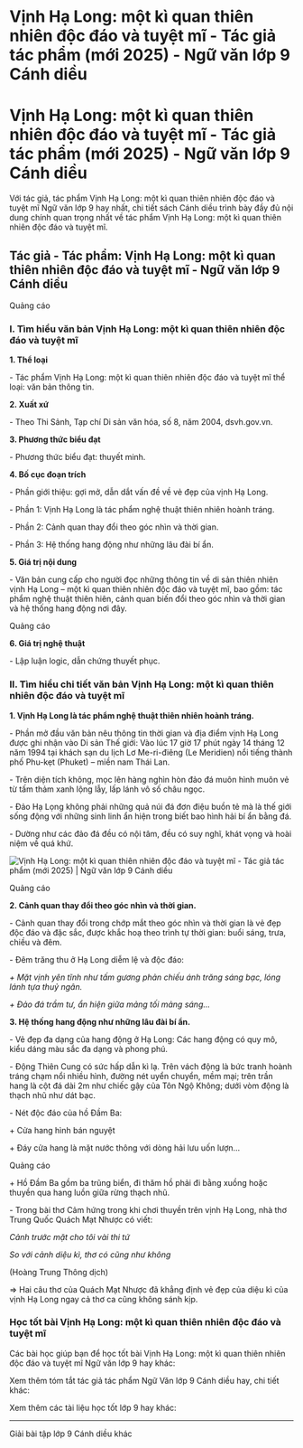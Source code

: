 # Vịnh Hạ Long: một kì quan thiên nhiên độc đáo và tuyệt mĩ - Tác giả tác phẩm (mới 2025) - Ngữ văn lớp 9 Cánh diều

# Vịnh Hạ Long: một kì quan thiên nhiên độc đáo và tuyệt mĩ - Tác giả tác phẩm (mới 2025) - Ngữ văn lớp 9 Cánh diều

Với tác giả, tác phẩm Vịnh Hạ Long: một kì quan thiên nhiên độc đáo và tuyệt mĩ Ngữ văn lớp 9 hay nhất, chi tiết sách Cánh diều trình bày đầy đủ nội dung chính quan trọng nhất về tác phẩm Vịnh Hạ Long: một kì quan thiên nhiên độc đáo và tuyệt mĩ.

## Tác giả - Tác phẩm: Vịnh Hạ Long: một kì quan thiên nhiên độc đáo và tuyệt mĩ - Ngữ văn lớp 9 Cánh diều

Quảng cáo

### **I. Tìm hiểu văn bản Vịnh Hạ Long: một kì quan thiên nhiên độc đáo và tuyệt mĩ**

**1\. Thể loại**

\- Tác phẩm Vịnh Hạ Long: một kì quan thiên nhiên độc đáo và tuyệt mĩ thể loại: văn bản thông tin.

**2\. Xuất xứ**

\- Theo Thi Sảnh, Tạp chí Di sản văn hóa, số 8, năm 2004, dsvh.gov.vn.

**3\. Phương thức biểu đạt**

\- Phương thức biểu đạt: thuyết minh.

**4\. Bố cục đoạn trích**

\- Phần giới thiệu: gợi mở, dẫn dắt vấn đề về vẻ đẹp của vịnh Hạ Long.

\- Phần 1: Vịnh Hạ Long là tác phẩm nghệ thuật thiên nhiên hoành tráng.

\- Phần 2: Cảnh quan thay đổi theo góc nhìn và thời gian.

\- Phần 3: Hệ thống hang động như những lâu đài bí ẩn.

**5\. Giá trị nội dung**

\- Văn bản cung cấp cho người đọc những thông tin về di sản thiên nhiên vịnh Hạ Long – một kì quan thiên nhiên độc đáo và tuyệt mĩ, bao gồm: tác phẩm nghệ thuật thiên hiên, cảnh quan biến đổi theo góc nhìn và thời gian và hệ thống hang động nơi đây.

Quảng cáo

**6\. Giá trị nghệ thuật**

\- Lập luận logic, dẫn chứng thuyết phục.

### **II. Tìm hiểu chi tiết văn bản Vịnh Hạ Long: một kì quan thiên nhiên độc đáo và tuyệt mĩ**

**1\. Vịnh Hạ Long là tác phẩm nghệ thuật thiên nhiên hoành tráng.**

\- Phần mở đầu văn bản nêu thông tin thời gian và địa điểm vịnh Hạ Long được ghi nhận vào Di sản Thế giới: Vào lúc 17 giờ 17 phút ngày 14 tháng 12 năm 1994 tại khách sạn du lịch Lơ Me-ri-điêng (Le Meridien) nổi tiếng thành phố Phu-kẹt (Phuket) – miền nam Thái Lan.

\- Trên diện tích không, mọc lên hàng nghìn hòn đảo đá muôn hình muôn vẻ từ tấm thảm xanh lộng lẫy, lấp lánh vô số châu ngọc.

\- Đảo Hạ Lọng không phải những quả núi đá đơn điệu buồn tẻ mà là thế giới sống động với những sinh linh ẩn hiện trong biết bao hình hải bí ẩn bằng đá.

\- Dường như các đảo đá đều có nội tâm, đều có suy nghĩ, khát vọng và hoài niệm về quá khứ.

![Vịnh Hạ Long: một kì quan thiên nhiên độc đáo và tuyệt mĩ - Tác giả tác phẩm \(mới 2025\) | Ngữ văn lớp 9 Cánh diều](https://vietjack.com/soan-van-lop-9-cd/images/tac-gia-tac-pham-vinh-ha-long-mot-ki-quan-thien-nhien-doc-dao.PNG)

Quảng cáo

**2\. Cảnh quan thay đổi theo góc nhìn và thời gian.**

\- Cảnh quan thay đổi trong chớp mắt theo góc nhìn và thời gian là vẻ đẹp độc đáo và đặc sắc, được khắc hoạ theo trình tự thời gian: buổi sáng, trưa, chiều và đêm.

\- Đêm trăng thu ở Hạ Long diễm lệ và độc đáo:

_\+ Mặt vịnh yên tĩnh như tấm gương phản chiếu ánh trăng sáng bạc, lóng lánh tựa thuỷ ngân._

_\+ Đảo đá trầm tư, ẩn hiện giữa mảng tối mảng sáng…_

**3\. Hệ thống hang động như những lâu đài bí ẩn.**

\- Vẻ đẹp đa dạng của hang động ở Hạ Long: Các hang động có quy mô, kiểu dáng màu sắc đa dạng và phong phú.

\- Động Thiên Cung có sức hấp dẫn kì lạ. Trên vách động là bức tranh hoành tráng chạm nổi nhiều hình, đường nét uyển chuyển, mềm mại; trên trần hang là cột đá dài 2m như chiếc gậy của Tôn Ngộ Không; dưới vòm động là thạch nhũ như dát bạc.

\- Nét độc đáo của hồ Đầm Ba:

\+ Cửa hang hình bán nguyệt

\+ Đáy cửa hang là mặt nước thông với dòng hải lưu uốn lượn…

Quảng cáo

\+ Hồ Đầm Ba gồm ba trũng biển, đi thăm hồ phải đi bằng xuồng hoặc thuyền qua hang luồn giữa rừng thạch nhũ.

\- Trong bài thơ Cảm hứng trong khi chơi thuyền trên vịnh Hạ Long, nhà thơ Trung Quốc Quách Mạt Nhược có viết:

_Cảnh trước mặt cho tôi vài thi tứ_

_So với cảnh diệu kì, thơ có cũng như không_

(Hoàng Trung Thông dịch)

=> Hai câu thơ của Quách Mạt Nhược đã khẳng định vẻ đẹp của diệu kì của vịnh Hạ Long ngay cả thơ ca cũng không sánh kịp.

### **Học tốt bài Vịnh Hạ Long: một kì quan thiên nhiên độc đáo và tuyệt mĩ**

Các bài học giúp bạn để học tốt bài Vịnh Hạ Long: một kì quan thiên nhiên độc đáo và tuyệt mĩ Ngữ văn lớp 9 hay khác:

Xem thêm tóm tắt tác giả tác phẩm Ngữ Văn lớp 9 Cánh diều hay, chi tiết khác:

Xem thêm các tài liệu học tốt lớp 9 hay khác:

* * *

Giải bài tập lớp 9 Cánh diều khác
